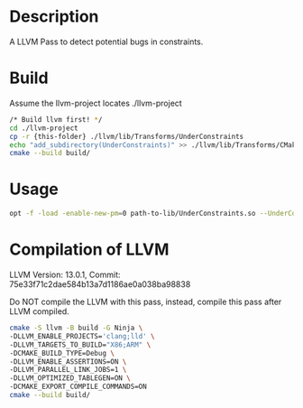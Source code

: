 # Description
A LLVM Pass to detect potential bugs in constraints.

# Build
Assume the llvm-project locates ./llvm-project
```bash
/* Build llvm first! */
cd ./llvm-project
cp -r {this-folder} ./llvm/lib/Transforms/UnderConstraints
echo "add_subdirectory(UnderConstraints)" >> ./llvm/lib/Transforms/CMakeLists.txt
cmake --build build/
```

# Usage
```bash
opt -f -load -enable-new-pm=0 path-to-lib/UnderConstraints.so --UnderConstraints input.ll 1> /dev/null 2> output.log
```

# Compilation of LLVM
LLVM Version: 13.0.1, Commit: 75e33f71c2dae584b13a7d1186ae0a038ba98838


Do NOT compile the LLVM with this pass, instead, compile this pass after LLVM compiled.


```bash
cmake -S llvm -B build -G Ninja \
-DLLVM_ENABLE_PROJECTS='clang;lld' \
-DLLVM_TARGETS_TO_BUILD="X86;ARM" \
-DCMAKE_BUILD_TYPE=Debug \
-DLLVM_ENABLE_ASSERTIONS=ON \
-DLLVM_PARALLEL_LINK_JOBS=1 \
-DLLVM_OPTIMIZED_TABLEGEN=ON \
-DCMAKE_EXPORT_COMPILE_COMMANDS=ON
cmake --build build/
```